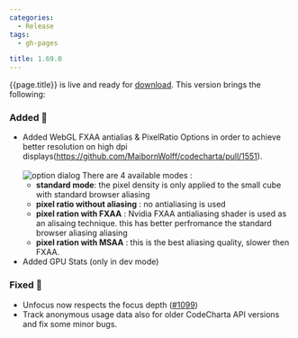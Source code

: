 ```yaml
---
categories:
  - Release
tags:
  - gh-pages

title: 1.69.0
---
```


{{page.title}} is live and ready for [download](https://github.com/MaibornWolff/codecharta/releases/tag/{{page.title}}). This version brings the following:

### Added 🚀

- Added WebGL FXAA antialias & PixelRatio Options in order to achieve better resolution on high dpi displays(https://github.com/MaibornWolff/codecharta/pull/1551).</br></br>
  ![option dialog](https://user-images.githubusercontent.com/74670211/106582136-f4404900-6543-11eb-8f5b-5e1ec47457c7.png)
  There are 4 available modes :
  - **standard mode**: the pixel density is only applied to the small cube with standard browser aliasing
  - **pixel ratio without aliasing** : no antialiasing is used
  - **pixel ration with FXAA** : Nvidia FXAA antialiasing shader is used as an alisaing technique. this has better perfromance the standard browser aliasing aliasing
  - **pixel ration with MSAA** : this is the best aliasing quality, slower then FXAA.
- Added GPU Stats (only in dev mode)

### Fixed 🐞

- Unfocus now respects the focus depth ([#1099](https://github.com/MaibornWolff/codecharta/issues/1099))
- Track anonymous usage data also for older CodeCharta API versions and fix some minor bugs.
